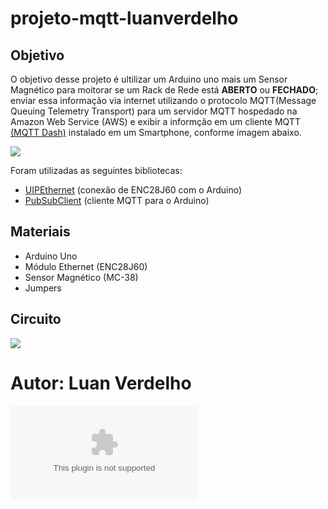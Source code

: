 # projeto-mqtt-luanverdelho
## Objetivo
O objetivo desse projeto é ultilizar um Arduino uno mais um Sensor Magnético para moitorar se um Rack de Rede está **ABERTO** ou **FECHADO**; enviar essa informação via internet utilizando o protocolo MQTT(Message Queuing Telemetry Transport) para um servidor MQTT hospedado na Amazon Web Service (AWS) e exibir a informção em um cliente MQTT [(MQTT Dash)](https://play.google.com/store/apps/details?id=net.routix.mqttdash&hl=en&gl=US) instalado em um Smartphone, conforme imagem abaixo.

![](https://camo.githubusercontent.com/7beef2d4780d87a603d7de49b2da0467c8537dff96575b628a04bd4010ebb1cc/68747470733a2f2f692e696d6775722e636f6d2f4d576870586b562e706e67)

Foram utilizadas as seguintes bibliotecas:

- [UIPEthernet](https://github.com/UIPEthernet/UIPEthernet) (conexão de ENC28J60 com o Arduino)
- [PubSubClient](https://github.com/knolleary/pubsubclient)  (cliente MQTT para o Arduino)

## Materiais

- Arduino Uno
- Módulo Ethernet (ENC28J60)
- Sensor Magnético (MC-38)
- Jumpers

## Circuito
![](https://camo.githubusercontent.com/ad1da211b35b60b23fb095a64e76dc6504d0c3229e853bd82a69a4d5d27bbb88/68747470733a2f2f692e696d6775722e636f6d2f594947477453472e706e67)

# Autor: Luan Verdelho

![](luanverdelhoofficial@gmail.com)
